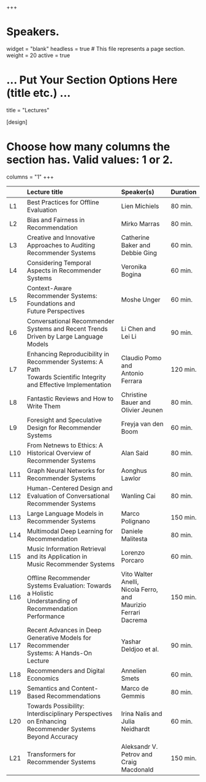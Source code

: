 +++
# Speakers.
widget = "blank"
headless = true  # This file represents a page section.
weight = 20
active = true 

# ... Put Your Section Options Here (title etc.) ...
title = "Lectures"

[design]
  # Choose how many columns the section has. Valid values: 1 or 2.
  columns = "1"
+++

|     | Lecture title | Speaker(s) | Duration |
|:----|:--------------|:-----------|:-----------|
| L1 | Best Practices for Offline Evaluation | Lien Michiels | 80 min. |
| L2 | Bias and Fairness in Recommendation | Mirko Marras | 80 min. |
| L3 | Creative and Innovative Approaches to Auditing <br> Recommender Systems | Catherine Baker and <br> Debbie Ging | 60 min. |
| L4 | Considering Temporal Aspects in Recommender Systems | Veronika Bogina | 60 min. |
| L5 | Context-Aware Recommender Systems: Foundations and <br> Future Perspectives | Moshe Unger | 60 min. |
| L6 | Conversational Recommender Systems and Recent Trends <br> Driven by Large Language Models | Li Chen and Lei Li | 90 min. |
| L7 | Enhancing Reproducibility in Recommender Systems: A Path <br> Towards Scientific Integrity and Effective Implementation | Claudio Pomo and <br> Antonio Ferrara | 120 min. |
| L8 | Fantastic Reviews and How to Write Them | Christine Bauer and <br> Olivier Jeunen | 80 min. |
| L9 | Foresight and Speculative Design for Recommender Systems | Freyja van den Boom | 60 min. |
| L10 | From Netnews to Ethics: A Historical Overview of <br> Recommender Systems | Alan Said | 80 min. |
| L11 | Graph Neural Networks for Recommender Systems | Aonghus Lawlor | 80 min. |
| L12 | Human-Centered Design and Evaluation of Conversational <br> Recommender Systems | Wanling Cai | 80 min. |
| L13 | Large Language Models in Recommender Systems | Marco Polignano | 150 min. |
| L14 | Multimodal Deep Learning for Recommendation | Daniele Malitesta | 80 min. |
| L15 | Music Information Retrieval and its Application in <br> Music Recommender Systems | Lorenzo Porcaro | 60 min. |
| L16 | Offline Recommender Systems Evaluation: Towards a Holistic <br> Understanding of Recommendation Performance | Vito Walter Anelli, <br> Nicola Ferro, and <br> Maurizio Ferrari Dacrema | 150 min. |
| L17 | Recent Advances in Deep Generative Models for Recommender <br> Systems: A Hands-On Lecture | Yashar Deldjoo et al. | 90 min. |
| L18 | Recommenders and Digital Economics | Annelien Smets | 60 min. |
| L19 | Semantics and Content-Based Recommendations | Marco de Gemmis | 80 min. |
| L20 | Towards Possibility: Interdisciplinary Perspectives on Enhancing <br> Recommender Systems Beyond Accuracy | Irina Nalis and <br> Julia Neidhardt | 60 min. |
| L21 | Transformers for Recommender Systems | Aleksandr V. Petrov and <br> Craig Macdonald | 150 min. |


<!--
  # Choose how many columns the section has. Valid values: 1 or 2.
  columns = "2"
+++

| Name                  | Affiliation                              | Website                                                                        | Session        |
|-----------------------|------------------------------------------|--------------------------------------------------------------------------------|----------------|
| Morten Arngren        | Wunderman Nordic, DK                     | [Web](https://www.linkedin.com/in/arngren/)                                    | S1             |
| Leandro Balby Marinho | Federal University of Campina Grande, BR | [Web](http://leandro.lsd.ufcg.edu.br/)                                        | S14            |
| Christine Bauer       | Utrecht University, NL                   | [Web](https://www.christinebauer.eu/)                                          | S5, S10, & S13 |
| Ludovico Boratto      | University of Cagliari, IT               | [Web](https://www.ludovicoboratto.com/)                                        | S3 & S4        |
| Robin Burke           | UC Boulder, USA                          | [Web](https://www.colorado.edu/cmci/people/college-leadership/robin-burke)     | S17 & S18      |
| Humberto Corona       | Spotify, NL                              | [Web](https://www.linkedin.com/in/humberto-corona/)                            | S16            |
| Kim Falk              | Shopify, DK                              | [Web](https://kimfalk.org/)                                                    | S2             |
| Marco de Gemmis       | University of Bari, IT                   | [Web](https://www.di.uniba.it/~swap/index.php?n=Membri.Degemmis)               | S6-S9          |
| David Graus           | Randstad, NL                             | [Web](https://graus.nu/)                                                       | S15            |
| Dietmar Jannach       | University of Klagenfurt, AT             | [Web](https://www.aau.at/en/aics/research-groups/infsys/team/dietmar-jannach/) | S1             |
| Mesut Kaya            | Aalborg University Copenhagen, DK         | [Web](https://mesutkaya.github.io/)                                            | S15            |
| Pasquale Lops         | University of Bari, IT                   | [Web](http://www.di.uniba.it/~swap/index.php?n=Membri.Lops)                    | S6-S9          |
| Lien Michiels         | University of Antwerp, BE                | [Web](https://www.uantwerpen.be/en/staff/lien-michiels/)                       | S12            |
| Cataldo Musto         | University of Bari, IT                   | [Web](http://www.di.uniba.it/~swap/index.php?n=Membri.CataldoMusto)            | S6-S9          |
| Daan Odijk            | RTL, NL                                  | [Web](https://www.linkedin.com/in/dodijk/)                  | S11            |
| Marco Polignano       | University of Bari, IT                   | [Web](http://www.di.uniba.it/~swap/index.php?n=Membri.MarcoPolignano)                | S6-S9          |
| Giovanni Semeraro     | University of Bari, IT                   | [Web](http://www.di.uniba.it/~swap/index.php?n=Membri.Semeraro)                | S6-S9          |
| Martijn Willemsen     | JADS & TUE, NL                           | [Web](https://martijnwillemsen.nl/)                                            | S5, S10        |
| Özlem Özgöbek         | NTNU, NO                                 | [Web](https://www.ntnu.edu/employees/ozlem.ozgobek)                            | S11            |
-->